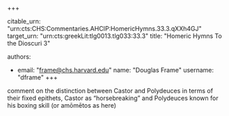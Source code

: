 +++


citable_urn: "urn:cts:CHS:Commentaries.AHCIP:HomericHymns.33.3.qXXh4GJ"
target_urn: "urn:cts:greekLit:tlg0013.tlg033:33.3"
title: "Homeric Hymns To the Dioscuri 3"

authors:
- email: "frame@chs.harvard.edu"
  name: "Douglas Frame"
  username: "dframe"
+++

<p>comment on the distinction between Castor and Polydeuces in terms of their fixed epithets, Castor as “horsebreaking” and Polydeuces known for his boxing skill (or amōmētos as here)</p>